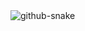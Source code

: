 <picture>
  <source media="(prefers-color-scheme: dark)" srcset="https://raw.githubusercontent.com/itsZORAL1/itsZORAL1/gh-pages/dist/github-snake-dark.svg" />
  <source media="(prefers-color-scheme: light)" srcset="https://raw.githubusercontent.com/itsZORAL1/itsZORAL1/gh-pages/dist/github-snake.svg" />
  <img alt="github-snake" src="https://raw.githubusercontent.com/itsZORAL1/itsZORAL1/gh-pages/dist/github-snake.svg" />




<!--
**itsZORAL1/itsZORAL1** is a ✨ _special_ ✨ repository because its `README.md` (this file) appears on your GitHub profile.

Here are some ideas to get you started:

- 🔭 I’m currently working on ...
- 🌱 I’m currently learning ...
- 👯 I’m looking to collaborate on ...
- 🤔 I’m looking for help with ...
- 💬 Ask me about ...
- 📫 How to reach me: ...
- 😄 Pronouns: ...
- ⚡ Fun fact: ...
-->

